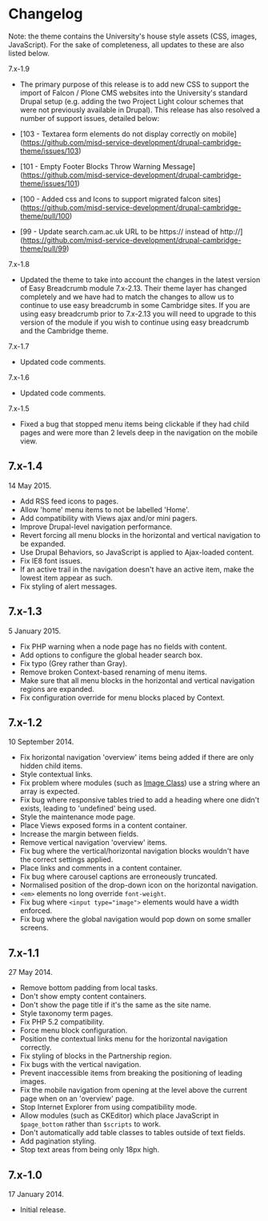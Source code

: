 Changelog
=========

Note: the theme contains the University's house style assets (CSS, images, JavaScript). For the sake of completeness, all updates to these are also listed below.

7.x-1.9

* The primary purpose of this release is to add new CSS to support the import of Falcon / Plone CMS websites into the University's standard Drupal setup (e.g. adding the two Project Light colour schemes that were not previously available in Drupal). This release has also resolved a number of support issues, detailed below:

* [103 - Textarea form elements do not display correctly on mobile] (https://github.com/misd-service-development/drupal-cambridge-theme/issues/103)
* [101 - Empty Footer Blocks Throw Warning Message] (https://github.com/misd-service-development/drupal-cambridge-theme/issues/101)
* [100 - Added css and Icons to support migrated falcon sites] (https://github.com/misd-service-development/drupal-cambridge-theme/pull/100)
* [99 - Update search.cam.ac.uk URL to be https:// instead of http://] (https://github.com/misd-service-development/drupal-cambridge-theme/pull/99)

7.x-1.8

* Updated the theme to take into account the changes in the latest version of Easy Breadcrumb module 7.x-2.13. Their theme layer has changed completely and we have had to match the changes to allow us to continue to use easy breadcrumb in some Cambridge sites. If you are using easy breadcrumb prior to 7.x-2.13 you will need to upgrade to this version of the module if you wish to continue using easy breadcrumb and the Cambridge theme. 

7.x-1.7

* Updated code comments.

7.x-1.6

* Updated code comments.

7.x-1.5

* Fixed a bug that stopped menu items being clickable if they had child pages
  and were more than 2 levels deep in the navigation on the mobile view.

7.x-1.4
-------

14 May 2015.

* Add RSS feed icons to pages.
* Allow 'home' menu items to not be labelled 'Home'.
* Add compatibility with Views ajax and/or mini pagers.
* Improve Drupal-level navigation performance.
* Revert forcing all menu blocks in the horizontal and vertical navigation to be expanded.
* Use Drupal Behaviors, so JavaScript is applied to Ajax-loaded content.
* Fix IE8 font issues.
* If an active trail in the navigation doesn't have an active item, make the lowest item appear as such.
* Fix styling of alert messages.

7.x-1.3
-------

5 January 2015.

* Fix PHP warning when a node page has no fields with content.
* Add options to configure the global header search box.
* Fix typo (Grey rather than Gray).
* Remove broken Context-based renaming of menu items.
* Make sure that all menu blocks in the horizontal and vertical navigation regions are expanded.
* Fix configuration override for menu blocks placed by Context.

7.x-1.2
-------

10 September 2014.

* Fix horizontal navigation 'overview' items being added if there are only hidden child items.
* Style contextual links.
* Fix problem where modules (such as [Image Class](https://drupal.org/node/2246595#comment-8769415)) use a string where an array is expected.
* Fix bug where responsive tables tried to add a heading where one didn't exists, leading to 'undefined' being used.
* Style the maintenance mode page.
* Place Views exposed forms in a content container.
* Increase the margin between fields.
* Remove vertical navigation 'overview' items.
* Fix bug where the vertical/horizontal navigation blocks wouldn't have the correct settings applied.
* Place links and comments in a content container.
* Fix bug where carousel captions are erroneously truncated.
* Normalised position of the drop-down icon on the horizontal navigation.
* `<em>` elements no long override `font-weight`.
* Fix bug where `<input type="image">` elements would have a width enforced.
* Fix bug where the global navigation would pop down on some smaller screens.

7.x-1.1
-------

27 May 2014.

* Remove bottom padding from local tasks.
* Don't show empty content containers.
* Don't show the page title if it's the same as the site name.
* Style taxonomy term pages.
* Fix PHP 5.2 compatibility.
* Force menu block configuration.
* Position the contextual links menu for the horizontal navigation correctly.
* Fix styling of blocks in the Partnership region.
* Fix bugs with the vertical navigation.
* Prevent inaccessible items from breaking the positioning of leading images.
* Fix the mobile navigation from opening at the level above the current page when on an 'overview' page.
* Stop Internet Explorer from using compatibility mode.
* Allow modules (such as CKEditor) which place JavaScript in `$page_bottom` rather than `$scripts` to work.
* Don't automatically add table classes to tables outside of text fields.
* Add pagination styling.
* Stop text areas from being only 18px high.

7.x-1.0
-------

17 January 2014.

* Initial release.
